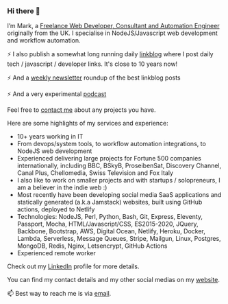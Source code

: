 ### Hi there 👋

I’m Mark, a [Freelance Web Developer, Consultant and Automation Engineer](https://blog.markjgsmith.com/about) originally from the UK. I specialise in NodeJS/Javascript web development and workflow automation. 

⚡ I also publish a somewhat long running daily [linkblog](https://links.markjgsmith.com) where I post daily tech / javascript / developer links. It's close to 10 years now!

⚡ And a [weekly newsletter](https://markjgsmith.substack.com) roundup of the best linkblog posts

⚡ And a very experimental [podcast](https://podcasts.markjgsmith.com) 

Feel free to [contact me](mailto:markjgsmith@gmail.com) about any projects you have. 

Here are some highlights of my services and experience:

- 10+ years working in IT
- From devops/system tools, to workflow automation integrations, to NodeJS web development
- Experienced delivering large projects for Fortune 500 companies internationally, including BBC, BSkyB, ProseibenSat, Discovery Channel, Canal Plus, Chellomedia, Swiss Television and Fox Italy
- I also like to work on smaller projects and with startups / solopreneurs, I am a believer in the indie web :)
- Most recently have been developing social media SaaS applications and statically generated (a.k.a Jamstack) websites, built using GitHub actions, deployed to Netlify
- Technologies: NodeJS, Perl, Python, Bash, Git, Express, Eleventy, Passport, Mocha, HTML/Javascript/CSS, ES2015-2020, JQuery, Backbone, Bootstrap, AWS, Digital Ocean, Netlify, Heroku, Docker, Lambda, Serverless, Message Queues, Stripe, Mailgun, Linux, Postgres, MongoDB, Redis, Nginx, Letsencrypt, GitHub Actions
- Experienced remote worker

Check out my [LinkedIn](https://linkedin.com/in/markjgsmith) profile for more details.

You can find my contact details and my other social medias on my [website](https://markjgsmith.com).

📫 Best way to reach me is via [email](mailto:markjgsmith@gmail.com).

<!--
**mjgs/mjgs** is a ✨ _special_ ✨ repository because its `README.md` (this file) appears on your GitHub profile.

Here are some ideas to get you started:

- 🔭 I’m currently working on ...
- 🌱 I’m currently learning ...
- 👯 I’m looking to collaborate on ...
- 🤔 I’m looking for help with ...
- 💬 Ask me about ...
- 📫 How to reach me: ...
- 😄 Pronouns: ...
- ⚡ Fun fact: ...
-->
